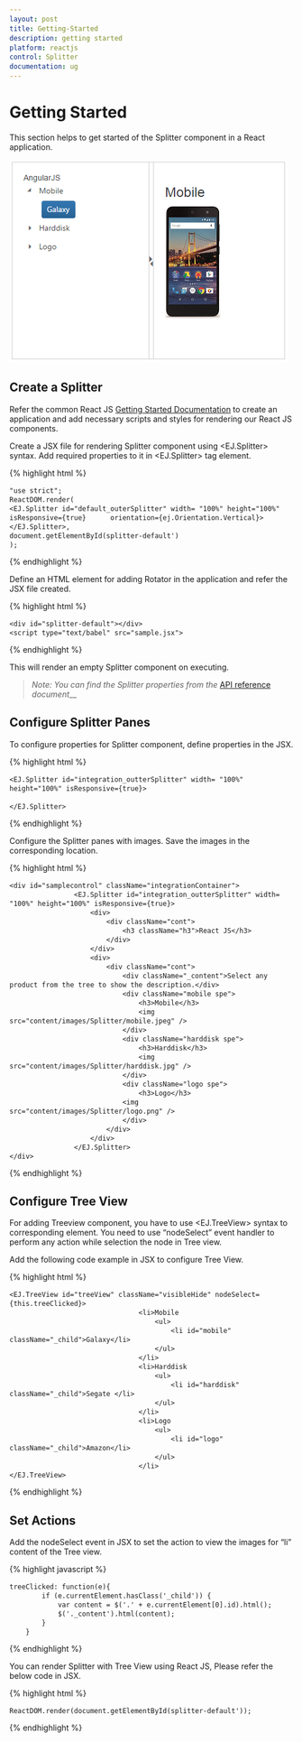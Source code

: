 ```yaml
---
layout: post
title: Getting-Started
description: getting started
platform: reactjs
control: Splitter 
documentation: ug
---
```


# Getting Started

This section helps to get started of the Splitter component in a React application.

![](Getting_Started_images/Getting_Started_img1.png)

## Create a Splitter

Refer the common React JS [Getting Started Documentation](https://help.syncfusion.com/reactjs/overview#getting-started-with-react) to create an application and add necessary scripts and styles for rendering our React JS components.

Create a JSX file for rendering Splitter component using &lt;EJ.Splitter&gt; syntax. Add required properties to it in &lt;EJ.Splitter&gt; tag element.

{% highlight html %}

    "use strict";
    ReactDOM.render(
    <EJ.Splitter id="default_outerSplitter" width= "100%" height="100%" isResponsive={true}      orientation={ej.Orientation.Vertical}>
    </EJ.Splitter>,
    document.getElementById(splitter-default')
    );

{% endhighlight %}

Define an HTML element for adding Rotator in the application and refer the JSX file created.

{% highlight html %}

    <div id="splitter-default"></div>
    <script type="text/babel" src="sample.jsx"> 


{% endhighlight %}

This will render an empty Splitter component on executing.

> _Note:_ _You can find the Splitter properties from the_ [API reference](https://help.syncfusion.com/api/js/ejsplitter) _document___

## Configure Splitter Panes

To configure properties for Splitter component, define properties in the JSX.

{% highlight html %}

    <EJ.Splitter id="integration_outterSplitter" width= "100%" height="100%" isResponsive={true}>

    </EJ.Splitter>

{% endhighlight %}

Configure the Splitter panes with images. Save the images in the corresponding location.

{% highlight html %}

    <div id="samplecontrol" className="integrationContainer">
                    <EJ.Splitter id="integration_outterSplitter" width= "100%" height="100%" isResponsive={true}>
                        <div>
                            <div className="cont">
                                <h3 className="h3">React JS</h3>                               
                            </div>
                        </div>
                        <div>
                            <div className="cont">
                                <div className="_content">Select any product from the tree to show the description.</div>
                                <div className="mobile spe">
                                    <h3>Mobile</h3>
                                    <img src="content/images/Splitter/mobile.jpeg" />
                                </div>
                                <div className="harddisk spe">
                                    <h3>Harddisk</h3>
                                    <img src="content/images/Splitter/harddisk.jpg" />
                                </div>
                                <div className="logo spe">
                                    <h3>Logo</h3>
                                <img src="content/images/Splitter/logo.png" />
                                </div>
                            </div>
                        </div>
                    </EJ.Splitter>
    </div>


{% endhighlight %}

## Configure Tree View 

For adding Treeview component, you have to use &lt;EJ.TreeView&gt; syntax to corresponding element. You need to use “nodeSelect” event handler to perform any action while selection the node in Tree view.

Add the following code example in JSX to configure Tree View.

{% highlight html %}

    <EJ.TreeView id="treeView" className="visibleHide" nodeSelect={this.treeClicked}>
                                    <li>Mobile
                                        <ul>
                                            <li id="mobile" className="_child">Galaxy</li>
                                        </ul>
                                    </li>
                                    <li>Harddisk
                                        <ul>
                                            <li id="harddisk" className="_child">Segate </li>
                                        </ul>
                                    </li>
                                    <li>Logo
                                        <ul>
                                            <li id="logo" className="_child">Amazon</li>
                                        </ul>
                                    </li>
    </EJ.TreeView>


{% endhighlight %}

## Set Actions

Add the nodeSelect event in JSX to set the action to view the images for “li” content of the Tree view.

{% highlight javascript %}

    treeClicked: function(e){
            if (e.currentElement.hasClass('_child')) {
                var content = $('.' + e.currentElement[0].id).html();
                $('._content').html(content);
            }
        }


{% endhighlight %}

You can render Splitter with Tree View using React JS, Please refer the below code in JSX.

{% highlight html %}

    ReactDOM.render(document.getElementById(splitter-default'));

{% endhighlight %}

